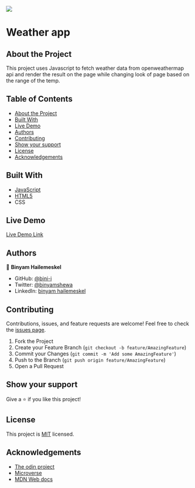 ![](https://img.shields.io/badge/Microverse-blueviolet)

# Weather app 

## About the Project

This project uses Javascript to fetch weather data from openweathermap api and render the result on the page while changing look of page based on the range of the temp.


## Table of Contents

* [About the Project](#about-the-project)
* [Built With](#built-with)
* [Live Demo](#live-demo)
* [Authors](#authors)
* [Contributing](#contributing)
* [Show your support](#show-your-support)
* [License](#license)
* [Acknowledgements](#acknowledgements)

## Built With

* [JavaScript](https://en.wikipedia.org/wiki/JavaScript)
* [HTML5](https://en.wikipedia.org/wiki/HTML5)
* CSS

## Live Demo

[Live Demo Link](https://www.binyamhailemeskel.me/Weather-App/)


## Authors

👤 **Binyam Hailemeskel**

- GitHub: [@bini-i](https://github.com/bini-i)
- Twitter: [@binyamshewa](https://twitter.com/binyamshewa)
- LinkedIn: [binyam hailemeskel](https://www.linkedin.com/in/bini-i/)

## Contributing

Contributions, issues, and feature requests are welcome!
Feel free to check the [issues page](../../issues).

1. Fork the Project
2. Create your Feature Branch (`git checkout -b feature/AmazingFeature`)
3. Commit your Changes (`git commit -m 'Add some AmazingFeature'`)
4. Push to the Branch (`git push origin feature/AmazingFeature`)
5. Open a Pull Request


## Show your support

Give a ⭐️ if you like this project!


## License

This project is [MIT](./LICENSE) licensed.


## Acknowledgements
* [The odin project](https://theodinproject.com)
* [Microverse](https://www.microverse.org/)
* [MDN Web docs](https://developer.mozilla.org/)

